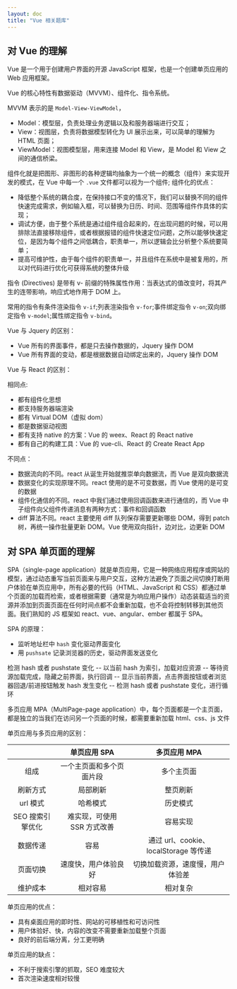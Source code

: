 ```yaml
---
layout: doc
title: "Vue 相关题库"
---
```


## 对 Vue 的理解

Vue 是一个用于创建用户界面的开源 JavaScript 框架，也是一个创建单页应用的 Web 应用框架。

Vue 的核心特性有数据驱动（MVVM）、组件化、指令系统。

MVVM 表示的是 `Model-View-ViewModel`，

- Model：模型层，负责处理业务逻辑以及和服务器端进行交互；
- View：视图层，负责将数据模型转化为 UI 展示出来，可以简单的理解为 HTML 页面；
- ViewModel：视图模型层，用来连接 Model 和 View，是 Model 和 View 之间的通信桥梁。

组件化就是把图形、非图形的各种逻辑均抽象为一个统一的概念（组件）来实现开发的模式，在 Vue 中每一个 `.vue` 文件都可以视为一个组件;
组件化的优点：

- 降低整个系统的耦合度，在保持接口不变的情况下，我们可以替换不同的组件快速完成需求，例如输入框，可以替换为日历、时间、范围等组件作具体的实现；
- 调试方便，由于整个系统是通过组件组合起来的，在出现问题的时候，可以用排除法直接移除组件，或者根据报错的组件快速定位问题，之所以能够快速定位，是因为每个组件之间低耦合，职责单一，所以逻辑会比分析整个系统要简单；
- 提高可维护性，由于每个组件的职责单一，并且组件在系统中是被复用的，所以对代码进行优化可获得系统的整体升级

指令 (Directives) 是带有 v- 前缀的特殊属性作用：当表达式的值改变时，将其产生的连带影响，响应式地作用于 DOM 上。

常用的指令有条件渲染指令 `v-if`;列表渲染指令 `v-for`;事件绑定指令 `v-on`;双向绑定指令 `v-model`;属性绑定指令 `v-bind`。

Vue 与 Jquery 的区别：

- Vue 所有的界面事件，都是只去操作数据的，Jquery 操作 DOM
- Vue 所有界面的变动，都是根据数据自动绑定出来的，Jquery 操作 DOM

Vue 与 React 的区别：

相同点:

- 都有组件化思想
- 都支持服务器端渲染
- 都有 Virtual DOM（虚拟 dom）
- 都是数据驱动视图
- 都有支持 native 的方案：Vue 的 weex、React 的 React native
- 都有自己的构建工具：Vue 的 vue-cli、React 的 Create React App

不同点：

- 数据流向的不同。react 从诞生开始就推崇单向数据流，而 Vue 是双向数据流
- 数据变化的实现原理不同。react 使用的是不可变数据，而 Vue 使用的是可变的数据
- 组件化通信的不同。react 中我们通过使用回调函数来进行通信的，而 Vue 中子组件向父组件传递消息有两种方式：事件和回调函数
- diff 算法不同。react 主要使用 diff 队列保存需要更新哪些 DOM，得到 patch 树，再统一操作批量更新 DOM。Vue 使用双向指针，边对比，边更新 DOM

## 对 SPA 单页面的理解

SPA（single-page application）就是单页应用，它是一种网络应用程序或网站的模型，通过动态重写当前页面来与用户交互，这种方法避免了页面之间切换打断用户体验在单页应用中，所有必要的代码（HTML、JavaScript 和 CSS）都通过单个页面的加载而检索，或者根据需要（通常是为响应用户操作）动态装载适当的资源并添加到页面页面在任何时间点都不会重新加载，也不会将控制转移到其他页面。我们熟知的 JS 框架如 react、vue、angular、ember 都属于 SPA。

SPA 的原理：

- 监听地址栏中 `hash` 变化驱动界面变化
- 用 `pushsate` 记录浏览器的历史，驱动界面发送变化

检测 hash 或者 pushstate 变化 -- 以当前 hash 为索引，加载对应资源 -- 等待资源加载完成，隐藏之前界面，执行回调 -- 显示当前界面，点击界面按钮或者浏览器回退/前进按钮触发 hash 发生变化 -- 检测 hash 或者 pushstate 变化，进行循环

多页应用 MPA（MultiPage-page application）中，每个页面都是一个主页面，都是独立的当我们在访问另一个页面的时候，都需要重新加载 html、css、js 文件

单页应用与多页应用的区别：

|                  |        单页应用 SPA         |             多页应用 MPA              |
| :--------------: | :-------------------------: | :-----------------------------------: |
|       组成       |  一个主页面和多个页面片段   |              多个主页面               |
|     刷新方式     |          局部刷新           |               整页刷新                |
|     url 模式     |          哈希模式           |               历史模式                |
| SEO 搜索引擎优化 | 难实现，可使用 SSR 方式改善 |               容易实现                |
|     数据传递     |            容易             | 通过 url、cookie、localStorage 等传递 |
|     页面切换     |    速度快，用户体验良好     |   切换加载资源，速度慢，用户体验差    |
|     维护成本     |          相对容易           |               相对复杂                |

单页应用的优点：

- 具有桌面应用的即时性、网站的可移植性和可访问性
- 用户体验好、快，内容的改变不需要重新加载整个页面
- 良好的前后端分离，分工更明确

单页应用的缺点：

- 不利于搜索引擎的抓取，SEO 难度较大
- 首次渲染速度相对较慢
